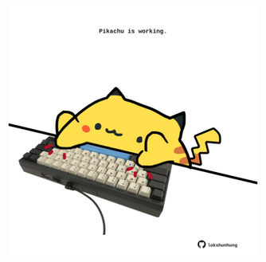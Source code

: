<!-- built at 27/11/2023, 07:00:34 UTC -->
<p align="center">
  <img width="500" height="500" src="./ReadmeImage.svg">
</p>
